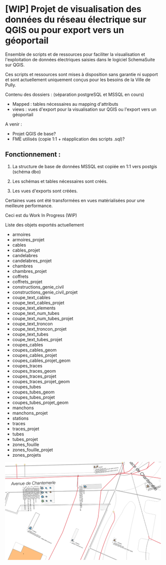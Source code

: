 # [WIP] Projet de visualisation des données du réseau électrique sur QGIS ou pour export vers un géoportail

Ensemble de scripts et de ressources pour faciliter la visualisation et l'exploitation de données électriques saisies dans le logiciel SchemaSuite sur QGIS.

Ces scripts et ressources sont mises à disposition sans garantie ni support et sont actuellement uniquement conçus pour les besoins de la Ville de Pully.

Contenu des dossiers : (séparation postgreSQL et MSSQL en cours)

 - Mapped : tables nécessaires au mapping d'attributs
 - views : vues d'export pour la visualisation sur QGIS ou l'export vers un géoportail

 A venir :
 - Projet QGIS de base?
 - FME utilisés (copie 1:1 + réapplication des scripts .sql)?

## Fonctionnement :

1. La structure de base de données MSSQL est copiée en 1:1 vers postgis (schéma dbo)

2. Les schémas et tables nécessaires sont créés.

3. Les vues d'exports sont créées.

Certaines vues ont été transformées en vues matérialisées pour une meilleure performance.

Ceci est du Work In Progress (WIP) 

Liste des objets exportés actuellement

 - armoires
 - armoires_projet
 - cables
 - cables_projet
 - candelabres
 - candelabres_projet
 - chambres
 - chambres_projet
 - coffrets
 - coffrets_projet
 - constructions_genie_civil
 - constructions_genie_civil_projet
 - coupe_text_cables
 - coupe_text_cables_projet
 - coupe_text_elements
 - coupe_text_num_tubes
 - coupe_text_num_tubes_projet
 - coupe_text_troncon
 - coupe_text_troncon_projet
 - coupe_text_tubes
 - coupe_text_tubes_projet
 - coupes_cables
 - coupes_cables_geom
 - coupes_cables_projet
 - coupes_cables_projet_geom
 - coupes_traces
 - coupes_traces_geom
 - coupes_traces_projet
 - coupes_traces_projet_geom
 - coupes_tubes
 - coupes_tubes_geom
 - coupes_tubes_projet
 - coupes_tubes_projet_geom
 - manchons
 - manchons_projet
 - stations
 - traces
 - traces_projet
 - tubes
 - tubes_projet
 - zones_fouille
 - zones_fouille_projet
 - zones_projets

![Exemple de rendu : cadastre électrique](images/qgis/Cadastre_electrique.png?raw=true "Exemple de rendu : cadastre électrique")
